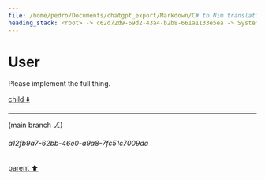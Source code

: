 ```yaml
---
file: /home/pedro/Documents/chatgpt_export/Markdown/C# to Nim translation.md
heading_stack: <root> -> c62d72d9-69d2-43a4-b2b8-661a1133e5ea -> System -> 5a0b0a56-d40a-4cbd-b9cd-723b26f630d1 -> System -> aaa29c1a-79ad-4c94-b557-f135da09a3d7 -> User -> d005864f-c7a0-487f-9627-1ff49abcab93 -> Assistant -> aaa2f9df-dd43-4caf-a6bc-ca77cac9e1c5 -> User
---
```

# User

Please implement the full thing.

[child ⬇️](#a12fb9a7-62bb-46e0-a9a8-7fc51c7009da)

---

(main branch ⎇)
###### a12fb9a7-62bb-46e0-a9a8-7fc51c7009da
[parent ⬆️](#aaa2f9df-dd43-4caf-a6bc-ca77cac9e1c5)
